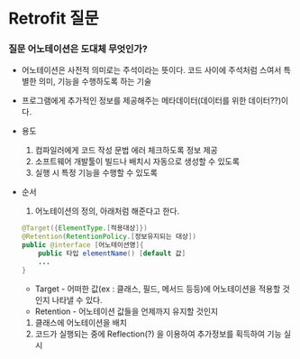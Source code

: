 # Retrofit 질문   
   
### 질문 어노테이션은 도대체 무엇인가?

- 어노테이션은 사전적 의미로는 주석이라는 뜻이다. 코드 사이에 주석처럼 스여서 특별한 의미, 기능을 수행하도록 하는 기술
- 프로그램에게 추가적인 정보를 제공해주는 메타데이터(데이터를 위한 데이터??)이다.
- 용도
    1. 컴파일러에게 코드 작성 문법 에러 체크하도록 정보 제공
    2. 소프트웨어 개발툴이 빌드나 배치시 자동으로 생성할 수 있도록
    3. 실행 시 특정 기능을 수행할 수 있도록
- 순서
    1. 어노테이션의 정의, 아래처럼 해준다고 한다.
    
    ```java
    @Target({ElementType.[적용대상]})
    @Retention(RetentionPolicy.[정보유지되는 대상])
    public @interface [어노테이션명]{
    	public 타입 elementName() [default 값]
        ...
    }
    ```
    
    - Target - 어떠한 값(ex : 클래스, 필드, 메서드 등등)에 어노테이션을 적용할 것인지 나타낼 수 있다.
    - Retention - 어노테이션 값들을 언제까지 유지할 것인지
    1. 클래스에 어노테이션을 배치
    2. 코드가 실행되는 중에 Reflection(?) 을 이용하여 추가정보를 획득하여 기능 실시